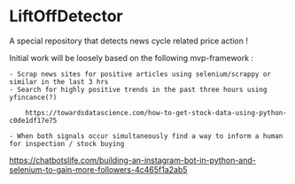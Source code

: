 # LiftOffDetector
A special repository that detects news cycle related price action !

Initial work will be loosely based on the following mvp-framework : 

	- Scrap news sites for positive articles using selenium/scrappy or similar in the last 3 hrs
	- Search for highly positive trends in the past three hours using yfincance(?)
	
		https://towardsdatascience.com/how-to-get-stock-data-using-python-c0de1df17e75
		
	- When both signals occur simultaneously find a way to inform a human for inspection / stock buying 
https://chatbotslife.com/building-an-instagram-bot-in-python-and-selenium-to-gain-more-followers-4c465f1a2ab5
